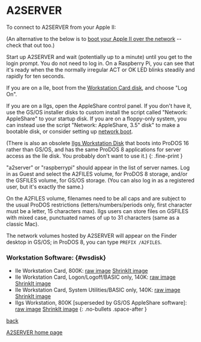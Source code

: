 # A2SERVER

To connect to A2SERVER from your Apple II:

(An alternative to the below is to [boot your Apple II over the
network](a2server_netboot.md) -- check that out too.)

Start up A2SERVER and wait (potentially up to a minute) until you get to the
login prompt. You do not need to log in. On a Raspberry Pi, you can see that
it's ready when the the normally irregular ACT or OK LED blinks steadily and
rapidly for ten seconds.

If you are on a IIe, boot from the [Workstation Card disk](#wsdisks), and
choose "Log On".

If you are on a IIgs, open the AppleShare control panel. If you don't have
it, use the GS/OS installer disks to custom install the script called
"Network: AppleShare" to your startup disk. If you are on a floppy-only
system, you can instead use the script "Network: AppleShare, 3.5" disk" to
make a bootable disk, or consider setting up
[network boot](a2server_netboot.md).

(There is also an obsolete [IIgs Workstation Disk](#wsdisks) that boots into
ProDOS 16 rather than GS/OS, and has the same ProDOS 8 applications for server
access as the IIe disk. You probably don't want to use it.)
{: .fine-print }

"a2server" or "raspberrypi" should appear in the list of server names. Log
in as Guest and select the A2FILES volume, for ProDOS 8 storage, and/or the
GSFILES volume, for GS/OS storage. (You can also log in as a registered user,
but it's exactly the same.)

On the A2FILES volume, filenames need to be all caps and are subject to the
usual ProDOS restrictions (letters/numbers/periods only, first character must
be a letter, 15 characters max). IIgs users can store files on GSFILES with
mixed case, punctuated names of up to 31 characters (same as a classic Mac).

The network volumes hosted by A2SERVER will appear on the Finder desktop in
GS/OS; in ProDOS 8, you can type `PREFIX /A2FILES`.

### Workstation Software:  {#wsdisk}

<!--
FIXME: These disk images are not (at present) contained within this archive.
Moreover, they cannot be directly included in properly "Open Source" packages
of A2SERVER which ought to include this archive.  They'll have to be external
links, but I'm not fixing that right now.  -tjcarter,2015-10-22
-->

* IIe Workstation Card, 800K:
  [raw image](files/a2ws/A2E.WS.FULL.HDV)
  [ShrinkIt image](files/a2ws/A2E.WS.FULL.BXY)
* IIe Workstation Card, Logon/Logoff/BASIC only, 140K:
  [raw image](files/a2ws/A2E.WS.LITE.DSK)
  [ShrinkIt image](files/a2ws/A2E.WS.LITE.BXY)
* IIe Workstation Card, System Utilities/BASIC only, 140K:
  [raw image](files/a2ws/A2E.WS.UTIL.DSK)
  [ShrinkIt image](files/a2ws/A2E.WS.UTIL.BXY)
* IIgs Workstation, 800K \[superseded by GS/OS AppleShare software\]:
  [raw image](files/a2ws/A2GS.WS.HDV)
  [ShrinkIt image](files/a2ws/A2E.WS.BXY)
{: .no-bullets .space-after }

[back][1]

[A2SERVER home page][2]

[1]: javascript:history.go(-1);
[2]: index.html

